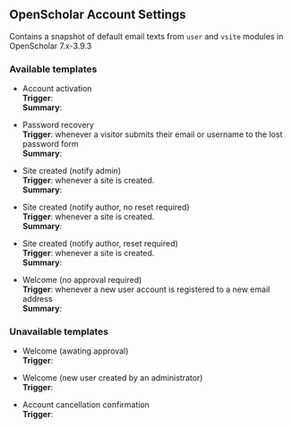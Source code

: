 ## OpenScholar Account Settings

Contains a snapshot of default email texts from `user` and `vsite` modules in OpenScholar 7.x-3.9.3

### Available templates

* Account activation
  <br/>**Trigger**:
  <br/>**Summary**:
* Password recovery
  <br/>**Trigger**: whenever a visitor submits their email or username to the lost password form
  <br/>**Summary**:

* Site created (notify admin)
<br/>**Trigger**: whenever a site is created.
<br/>**Summary**:

* Site created (notify author, no reset required)
<br/>**Trigger**: whenever a site is created.
<br/>**Summary**:

* Site created (notify author, reset required)
<br/>**Trigger**: whenever a site is created.
<br/>**Summary**:

* Welcome (no approval required)
<br/>**Trigger**: whenever a new user account is registered to a new email address
<br/>**Summary**:

### Unavailable templates

* Welcome (awating approval)
<br/>**Trigger**:

* Welcome (new user created by an administrator)
<br/>**Trigger**:

* Account cancellation confirmation
  <br/>**Trigger**:

